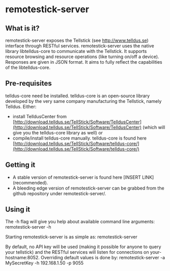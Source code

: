 # remotestick-server

## What is it?
remotestick-server exposes the Tellstick (see http://www.telldus.se) interface through RESTful services. remotestick-server uses the native library libtelldus-core to communicate with the Tellstick. It supports resource browsing and resource operations (like turning on/off a device). Responses are given in JSON format. It aims to fully reflect the capabilities of the libtelldus-core.

## Pre-requisites
telldus-core need be installed. telldus-core is an open-source library developed by the very same company manufacturing the Tellstick, namely Telldus.
Either:

 * install TelldusCenter from [http://download.telldus.se/TellStick/Software/TelldusCenter](http://download.telldus.se/TellStick/Software/TelldusCenter) (which will give you the telldus-core library as well) or 
 * compile/install telldus-core manually. telldus-core is found here [http://download.telldus.se/TellStick/Software/telldus-core/](http://download.telldus.se/TellStick/Software/telldus-core/)

## Getting it

 * A stable version of remotestick-server is found here [INSERT LINK] (recommended).
 * A bleeding edge version of remotestick-server can be grabbed from the github repository under remotestick-server/.

## Using it
The -h flag will give you help about available command line arguments:
    remotestick-server -h

Starting remotestick-server is as simple as:
    remotestick-server

By default, no API key will be used (making it possible for anyone to query your tellstick) and the RESTful services will listen for connections on your-hostname:8052.
Overriding default values is done by:
    remotestick-server -a MySecretKey -h 192.168.1.50 -p 9055
